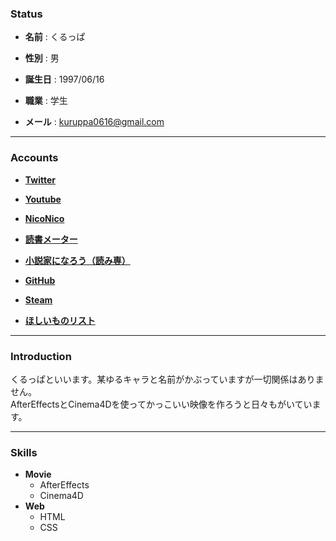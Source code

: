 ### Status
+ **名前** : くるっぱ

+ **性別** : 男

+ **誕生日** : 1997/06/16

+ **職業** : 学生

+ **メール** :  <a href="mailto:&#107;&#117;&#114;&#117;&#112;&#112;&#97;&#48;&#54;&#49;&#54;&#64;&#103;&#109;&#97;&#105;&#108;&#46;&#99;&#111;&#109;">&#107;&#117;&#114;&#117;&#112;&#112;&#97;&#48;&#54;&#49;&#54;&#64;&#103;&#109;&#97;&#105;&#108;&#46;&#99;&#111;&#109;</a>

****

  
  ### Accounts
+ [**Twitter**](https://twitter.com/kuruppa0616)

+ [**Youtube**](https://www.youtube.com/user/kuruppa0616)

+ [**NicoNico**](http://www.nicovideo.jp/user/17150151)

+ [**読書メーター**](http://bookmeter.com/u/562222)

+ [**小説家になろう（読み専）**](http://mypage.syosetu.com/270376/)

+ [**GitHub**](https://github.com/kuruppa0616)

+ [**Steam**](http://steamcommunity.com/id/kuruppa0616/)

+ [**ほしいものリスト**](http://amzn.asia/6ulBKon)

****

### Introduction
くるっぱといいます。某ゆるキャラと名前がかぶっていますが一切関係はありません。  
AfterEffectsとCinema4Dを使ってかっこいい映像を作ろうと日々もがいています。
    
****

### Skills
+ **Movie**
    + AfterEffects
    + Cinema4D
+ **Web**
    + HTML
    + CSS

